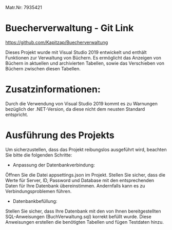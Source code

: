 Matr.Nr: 7935421


# Buecherverwaltung - Git Link
https://github.com/Kapitzap/Buecherverwaltung


Dieses Projekt wurde mit Visual Studio 2019 entwickelt und enthält Funktionen zur Verwaltung von Büchern.
Es ermöglicht das Anzeigen von Büchern in aktuellen und archivierten Tabellen, sowie das Verschieben von Büchern zwischen diesen Tabellen.

# Zusatzinformationen:

Durch die Verwendung von Visual Studio 2019 kommt es zu Warnungen bezüglich der .NET-Version, da diese nicht dem neusten Standard entspricht.

# Ausführung des Projekts

Um sicherzustellen, dass das Projekt reibungslos ausgeführt wird, beachten Sie bitte die folgenden Schritte:

- Anpassung der Datenbankverbindung:

Öffnen Sie die Datei appsettings.json im Projekt.
Stellen Sie sicher, dass die Werte für Server, ID, Password und Database mit den entsprechenden Daten für Ihre Datenbank übereinstimmen. 
Andernfalls kann es zu Verbindungsproblemen führen.

- Datenbankbefüllung:

Stellen Sie sicher, dass Ihre Datenbank mit den von Ihnen bereitgestellten SQL-Anweisungen (BuchVerwaltung.sql) korrekt befüllt wurde.
Diese Anweisungen erstellen die benötigten Tabellen und fügen Testdaten hinzu.



